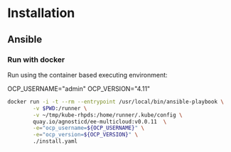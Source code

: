 # Installation

## Ansible

### Run with docker

Run using the container based executing environment:

OCP_USERNAME="admin"
OCP_VERSION="4.11"

```sh
docker run -i -t --rm --entrypoint /usr/local/bin/ansible-playbook \
		-v $PWD:/runner \
		-v ~/tmp/kube-rhpds:/home/runner/.kube/config \
		quay.io/agnosticd/ee-multicloud:v0.0.11  \
		-e="ocp_username=${OCP_USERNAME}" \
		-e="ocp_version=${OCP_VERSION}" \
		./install.yaml
```